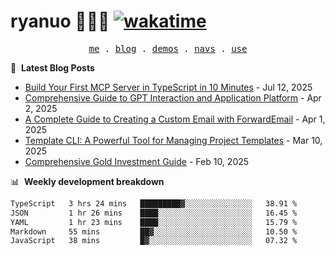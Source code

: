 # ryanuo 🧑🏻‍💻 [![wakatime](https://wakatime.com/badge/user/e3c8edd8-bf1a-4e5f-ab00-c91fc1cafbd1.svg)](https://wakatime.com/@e3c8edd8-bf1a-4e5f-ab00-c91fc1cafbd1)

<p align="center">
  <samp>
    <a href="https://ryanuo.cc">me</a> .
    <a href="https://ryanuo.cc/posts">blog</a> .
<!--     <a href="https://www.ryanuo.cc/projects">projects</a> . -->
    <a href="https://www.ryanuo.cc/demos">demos</a> .
    <a href="https://www.ryanuo.cc/navs">navs</a> .
    <a href="https://github.com/ryanuo/ryanuo/blob/master/use.md">use</a>
  </samp>
</p>

📕 &nbsp;**Latest Blog Posts**
<!-- BLOG-POST-LIST:START -->
- [Build Your First MCP Server in TypeScript in 10 Minutes](https://ryanuo.cc/posts/mcp) - Jul 12, 2025
- [Comprehensive Guide to GPT Interaction and Application Platform](https://ryanuo.cc/posts/gpt) - Apr 2, 2025
- [A Complete Guide to Creating a Custom Email with ForwardEmail](https://ryanuo.cc/posts/forwardemail) - Apr 1, 2025
- [Template CLI: A Powerful Tool for Managing Project Templates](https://ryanuo.cc/posts/tmpl-cli) - Mar 10, 2025
- [Comprehensive Gold Investment Guide](https://ryanuo.cc/posts/aug) - Feb 10, 2025<!-- BLOG-POST-LIST:END -->

📊 &nbsp;**Weekly development breakdown**
<!--START_SECTION:waka-->

```txt
TypeScript   3 hrs 24 mins   █████████▓░░░░░░░░░░░░░░░   38.91 %
JSON         1 hr 26 mins    ████░░░░░░░░░░░░░░░░░░░░░   16.45 %
YAML         1 hr 23 mins    ████░░░░░░░░░░░░░░░░░░░░░   15.79 %
Markdown     55 mins         ██▓░░░░░░░░░░░░░░░░░░░░░░   10.50 %
JavaScript   38 mins         █▓░░░░░░░░░░░░░░░░░░░░░░░   07.32 %
```

<!--END_SECTION:waka-->

<!-- <p align="right"><img src="https://views.whatilearened.today/views/github/Rr210/Rr210.svg?cache=remove"/></p>
 -->
